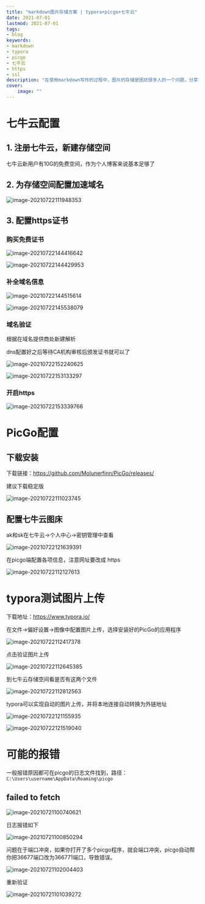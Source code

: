```yaml
---
title: "markdown图片存储方案 | typora+picgo+七牛云" 
date: 2021-07-01
lastmod: 2021-07-01
tags: 
- blog
keywords:
- markdown
- typora
- picgo
- 七牛云
- https
- ssl
description: "在使用markdown写作的过程中，图片的存储是困扰很多人的一个问题，分享下我目前采用的typora+picgo+七牛云的图床配置流程" 
cover:
    image: "" 
---
```

# 七牛云配置

## 1. 注册七牛云，新建存储空间

七牛云新用户有10G的免费空间，作为个人博客来说基本足够了

## 2. 为存储空间配置加速域名

![image-20210722111948353](https://image.lvbibir.cn/blog/20210722121833.png)

## 3. 配置https证书

###  购买免费证书

![image-20210722144416642](https://image.lvbibir.cn/blog/image-20210722144416642.png)

![image-20210722144429953](https://image.lvbibir.cn/blog/image-20210722144429953.png)

###  补全域名信息

![image-20210722144515614](https://image.lvbibir.cn/blog/image-20210722144515614.png)

![image-20210722145538079](https://image.lvbibir.cn/blog/image-20210722145538079.png)

###  域名验证

根据在域名提供商处新建解析

dns配置好之后等待CA机构审核后颁发证书就可以了

![image-20210722152240625](https://image.lvbibir.cn/blog/image-20210722152240625.png)

![image-20210722153133297](https://image.lvbibir.cn/blog/image-20210722153133297.png)

###  开启https

![image-20210722153339766](https://image.lvbibir.cn/blog/image-20210722153339766.png)

# PicGo配置

## 下载安装

下载链接：https://github.com/Molunerfinn/PicGo/releases/

建议下载稳定版

![image-20210722111023745](https://image.lvbibir.cn/blog/20210722121831.png)

## 配置七牛云图床

ak和sk在七牛云→个人中心→密钥管理中查看

![image-20210722121639391](https://image.lvbibir.cn/blog/20210722121834.png)

在picgo端配置各项信息，注意网址要改成 https

![image-20210722112127613](https://image.lvbibir.cn/blog/20210722121835.png)

# typora测试图片上传

下载地址：https://www.typora.io/

在文件→偏好设置→图像中配置图片上传，选择安装好的PicGo的应用程序

![image-20210722112417378](https://image.lvbibir.cn/blog/20210722121836.png)

点击验证图片上传

![image-20210722112645385](https://image.lvbibir.cn/blog/20210722121837.png)

到七牛云存储空间看是否有这两个文件

![image-20210722112812563](https://image.lvbibir.cn/blog/20210722121838.png)

typora可以实现自动的图片上传，并将本地连接自动转换为外链地址

![image-20210722121155935](https://image.lvbibir.cn/blog/20210722121839.png)

![image-20210722121519040](https://image.lvbibir.cn/blog/20210722121519.png)



# 可能的报错

一般报错原因都可在picgo的日志文件找到，路径：`C:\Users\username\AppData\Roaming\picgo`

## failed to fetch

![image-20210721100740621](https://image.lvbibir.cn/blog/image-20210721100850294.png)

日志报错如下

![image-20210721100850294](https://image.lvbibir.cn/blog/image-20210721102004403.png)

问题在于端口冲突，如果你打开了多个picgo程序，就会端口冲突，picgo自动帮你把36677端口改为366771端口，导致错误。

![image-20210721102004403](https://image.lvbibir.cn/blog/image-20210721101018536.png)

重新验证

![image-20210721101039272](https://image.lvbibir.cn/blog/image-20210721100740621.png)

